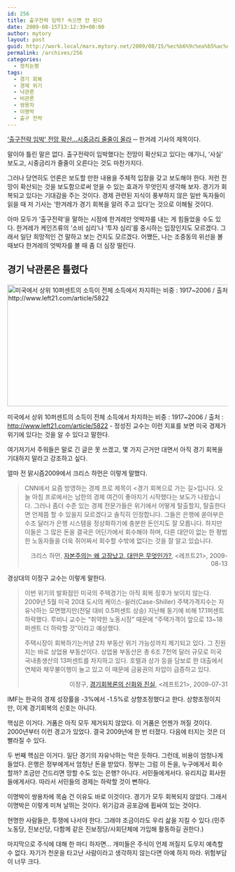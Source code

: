 ```yaml
---
id: 256
title: 출구전략 임박? 속으면 안 된다
date: 2009-08-15T13:12:39+00:00
author: mytory
layout: post
guid: http://work.local/marx.mytory.net/2009/08/15/%ec%b6%9c%ea%b5%ac%ec%a0%84%eb%9e%b5-%ec%9e%84%eb%b0%95-%ec%86%8d%ec%9c%bc%eb%a9%b4-%ec%95%88-%eb%90%9c%eb%8b%a4/
permalink: /archives/256
categories:
  - 정치논평
tags:
  - 경기 회복
  - 경제 위기
  - 낙관론
  - 비관론
  - 쌍용차
  - 이명박
  - 출구 전략
---
```

<a target="_blank" href="http://www.hani.co.kr/arti/economy/economy_general/371301.html">‘출구전략 임박’ 전망 확산…시중금리 줄줄이 올라</a> ─ 한겨레 기사의 제목이다.

말이야 틀린 말은 없다. 출구전략이 임박했다는 전망이 확산되고 있다는 얘기니, &#8216;사실&#8217; 보도고, 시중금리가 줄줄이 오른다는 것도 마찬가지다.

그러나 당연히도 언론은 보도할 만한 내용을 주체적 입장을 갖고 보도해야 한다. 저런 전망이 확산되는 것을 보도함으로써 얻을 수 있는 효과가 무엇인지 생각해 보자. 경기가 회복되고 있다는 기대감을 주는 것이다. 경제 관련된 지식이 풍부하지 않은 일반 독자들이 읽을 때 저 기사는 ‘한겨레가 경기 회복을 알려 주고 있다’는 것으로 이해될 것이다.

아마 모두가 &#8216;출구전략&#8217;을 말하는 시점에 한겨레만 엇박자를 내는 게 힘들었을 수도 있다. 한겨레가 케인즈류의 &#8216;소비 심리&#8217;나 &#8216;투자 심리&#8217;를 중시하는 입장인지도 모르겠다. 그래서 일단 희망적인 건 말하고 보는 건지도 모르겠다. 어쨌든, 나는 조중동의 위선을 볼 때보다 한겨레의 엇박자를 볼 때 좀 더 심장 떨린다.

## 경기 낙관론은 틀렸다<figure style="width: 550px" class="wp-caption aligncenter">

<img src="http://work.local/marx.mytory.net/wp-content/uploads/1/cfile24.uf.1375BC0E4A86B3E8817438.jpg" width="550" height="277" alt="미국에서 상위 10퍼센트의 소득이 전체 소득에서 차지하는 비중  : 1917~2006 / 출처 : http://www.left21.com/article/5822" filename="cfile24.uf.1375BC0E4A86B3E8817438.jpg" filemime="" /><figcaption class="wp-caption-text">미국에서 상위 10퍼센트의 소득이 전체 소득에서 차지하는 비중 : 1917~2006 / 출처 : http://www.left21.com/article/5822 - 정성진 교수는 이런 지표를 보면 미국 경제가 위기에 있다는 것을 알 수 있다고 말한다.</figcaption></figure> 

여기저기서 주워들은 말로 긴 글은 못 쓰겠고, 몇 가지 근거만 대면서 아직 경기 회복을 기대하지 말라고 강조하고 싶다.

얼마 전 맑시즘2009에서 크리스 하먼은 이렇게 말했다.

> CNN에서 요즘 방영하는 경제 프로 제목이 <경기 회복으로 가는 길>입니다. 오늘 아침 프로에서는 남한의 경제 여건이 좋아지기 시작했다는 보도가 나왔습니다. 그러나 좀더 수준 있는 경제 전문가들은 위기에서 어떻게 탈출할지, 탈출한다면 언제쯤 할 수 있을지 모르겠다고 솔직히 인정합니다. 그들은 은행에 쏟아부은 수조 달러가 은행 시스템을 정상화하기에 충분한 돈인지도 잘 모릅니다. 하지만 이들은 그 많은 돈을 결국은 어딘가에서 회수해야 하며, 다른 대안이 없는 한 평범한 노동자들을 더욱 쥐어짜서 회수할 수밖에 없다는 것을 잘 알고 있습니다.
> 
> <p style="text-align: right; ">
>   크리스 하먼, <a href="http://www.left21.com/article/6868">자본주의는 왜 고장났고, 대안은 무엇인가?</a>, <레프트21>,&nbsp;2009-08-13
> </p>

경상대의 이정구 교수는 이렇게 말한다.

> 이번 위기의 발화점인 미국의 주택경기는 아직 회복 징후가 보이지 않는다. 2009년 5월 미국 20대 도시의 케이스-쉴러(Case-Shiller) 주택가격지수는 자유낙하는 모면했지만(전달 대비 0.5퍼센트 상승) 지난해 동기에 비해 17.1퍼센트 하락했다. 루비니 교수는 “취약한 노동시장” 때문에 “주택가격이 앞으로 13~18퍼센트 더 하락할 것”이라고 예상했다.
> 
> 주택시장이 회복하기는커녕 2차 부동산 위기 가능성까지 제기되고 있다. 그 진원지는 바로 상업용 부동산이다. 상업용 부동산은 총 6조 7천억 달러 규모로 미국 국내총생산의 13퍼센트를 차지하고 있다. 호텔과 상가 등을 담보로 한 대출에서 연체와 채무불이행이 늘고 있고 이 때문에 금융권의 차압이 급증하고 있다.
> 
> <p style="text-align: right; ">
>   이정구, <a href="http://www.left21.com/article/6829">경기회복론의 신화와 진실</a>, <레프트21>,&nbsp;2009-07-31
> </p>

IMF는 한국의 경제 성장률을 -3%에서 -1.5%로 상향조정했다고 한다. 상향조정이지만, 이게 경기회복의 신호는 아니다.

핵심은 이거다. 거품은 아직 모두 제거되지 않았다. 이 거품은 언젠가 꺼질 것이다. 2000년부터 이런 경고가 있었다. 결국 2009년에 한 번 터졌다. 다음에 터지는 것은 더 빨라질 수 있다.

두 번째 핵심은 이거다. 일단 경기의 자유낙하는 막은 듯하다. 그런데, 비용이 엄청나게 들었다. 은행은 정부에게서 엄청난 돈을 받았다. 정부는 그럼 이 돈을, 누구에게서 회수할까? 조금만 건드리면 망할 수도 있는 은행? 아니다. 서민들에게서다. 유리지갑 회사원들에게서다. 따라서 서민들의 경제는 하락할 것이 뻔하다.

이명박이 쌍용차에 목숨 건 이유도 바로 이것이다. 경기가 모두 회복되지 않았다. 그래서 이명박은 이렇게 미쳐 날뛰는 것이다. 위기감과 공포감에 휩싸여 있는 것이다.

현명한 사람들은, 투쟁에 나서야 한다. 그래야 조금이라도 우리 삶을 지킬 수 있다.(민주노동당, 진보신당, 다함께 같은 진보정당/사회단체에 가입해 활동하길 권한다.)

마지막으로 주식에 대해 한 마디 하자면&#8230; 개미들은 주식이 언제 꺼질지 도무지 예측할 수 없다. 자기가 천운을 타고난 사람이라고 생각하지 않는다면 아예 하지 마라. 위험부담이 너무 크다.